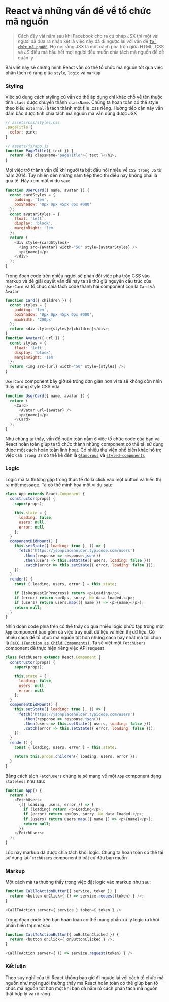 # React và những vấn đề về tổ chức mã nguồn
>Cách đây vài năm sau khi Facebook cho ra cú pháp JSX thì một vài người đã đưa ra nhận xét là việc này đã đi ngược lại với vấn đề [`Tổ chức mã nguồn`](https://en.wikipedia.org/wiki/Separation_of_concerns#HTML,_CSS,_JavaScript). Họ nói rằng JSX là một cách pha trộn giữa HTML, CSS và JS điều mà hầu hết mọi người đều muốn chia tách mã nguồn để dễ quản lý

Bài viết này sẽ chứng minh React vẫn có thể tổ chức mã nguồn tốt qua việc phân tách rõ ràng giữa `style`, `logic` và `markup`

### Styling
Việc sử dụng cách styling cũ vẫn có thể áp dụng chỉ khác chỗ về tên thuộc tính `class` được chuyển thành `className`. Chúng ta hoàn toàn có thể style theo kiểu `external` là tách thành một file .css riêng. Hướng tiếp cận này vẫn đảm bảo được tính chia tách mã nguồn mà vẫn dùng được JSX

```javascript
// assets/css/styles.css
.pageTitle {
  color: pink;
}

// assets/js/app.js
function PageTitle({ text }) {
  return <h1 className='pageTitle'>{ text }</h1>;
}
```

Mọi việc trở thành vấn đề khi người ta bắt đầu nói nhiều về `CSS trong JS` từ năm 2014. Tuy nhiên đến những năm tiếp theo thì điều này không phải là quá tệ. Hãy xem một ví dụ sau:

```javascript
function UserCard({ name, avatar }) {
  const cardStyles = {
    padding: '1em',
    boxShadow: '0px 0px 45px 0px #000'
  };
  const avatarStyles = {
    float: 'left',
    display: 'block',
    marginRight: '1em'
  };
  return (
    <div style={cardStyles}>
      <img src={avatar} width="50" style={avatarStyles} />
      <p>{name}</p>
    </div>
  );
}
```

Trong đoạn code trên nhiều người sẽ phản đối việc pha trộn CSS vào markup và để giải quyết vấn đề này ta sẽ thử giữ nguyên cấu trúc của `UserCard` và tổ chức chia tách code thành hai component con là `Card` và `Avatar`

```javascript
function Card({ children }) {
  const styles = {
    padding: '1em',
    boxShadow: '0px 0px 45px 0px #000',
    maxWidth: '200px'
  };
  return <div style={styles}>{children}</div>;
}
function Avatar({ url }) {
  const styles = {
    float: 'left',
    display: 'block',
    marginRight: '1em'
  };
  return <img src={url} width="50" style={styles} />;
}
```

`UserCard` component bây giờ sẽ trông đơn giản hơn vì ta sẽ không còn nhìn thấy những style CSS nữa

```javascript
function UserCard({ name, avatar }) {
  return (
    <Card>
      <Avatar url={avatar} />
      <p>{name}</p>
    </Card>
  );
}
```

Như chúng ta thấy, vấn đề hoàn toàn nằm ở việc tổ chức code của bạn và React hoàn toàn giúp ta tổ chức thành những component có thể tái sử dụng được một cách hoàn toàn linh hoạt. Có nhiều thư viện phổ biến khác hỗ trợ việc `CSS trong JS` có thể kể đến là [`Glamorous`](https://glamorous.rocks/) và [`styled-components`](https://www.styled-components.com/)

### Logic

Logic mà ta thường gặp trong thực tế đó là click vào một button và hiển thị ra một message. Ta có thể minh họa một ví dụ sau:

```javascript
class App extends React.Component {
  constructor(props) {
    super(props);

    this.state = {
      loading: false,
      users: null,
      error: null
    };
  }
  componentDidMount() {
    this.setState({ loading: true }, () => {
      fetch('https://jsonplaceholder.typicode.com/users')
        .then(response => response.json())
        .then(users => this.setState({ users, loading: false }))
        .catch(error => this.setState({ error, loading: false }));
    });
  }
  render() {
    const { loading, users, error } = this.state;

    if (isRequestInProgress) return <p>Loading</p>;
    if (error) return <p>Ops, sorry. No data loaded.</p>;
    if (users) return users.map(({ name }) => <p>{name}</p>);
    return null;
  }
}
```

Nhìn đoạn code phía trên có thể thấy có quá nhiều logic phức tạp trong một `App` component bao gồm cả việc truy xuất dữ liệu và hiển thị dữ liệu. Có nhiều cách để tổ chức mã nguồn tốt hơn nhưng cách hay nhất mà tôi chọn là [`FaCC (Function as Child Components)`](https://github.com/krasimir/react-in-patterns/blob/master/book/chapter-04/README.md#function-as-a-children-render-prop). Ta sẽ việt một `FetchUsers` component để thực hiện riêng việc API request

```javascript
class FetchUsers extends React.Component {
  constructor(props) {
    super(props);

    this.state = {
      loading: false,
      users: null,
      error: null
    };
  }
  componentDidMount() {
    this.setState({ loading: true }, () => {
      fetch('https://jsonplaceholder.typicode.com/users')
        .then(response => response.json())
        .then(users => this.setState({ users, loading: false }))
        .catch(error => this.setState({ error, loading: false }));
    });
  }
  render() {
    const { loading, users, error } = this.state;

    return this.props.children({ loading, users, error });
  }
}
```

Bằng cách tách `FetchUsers` chúng ta sẽ mang về một `App` component dạng `stateless` như sau:

```javascript
function App() {
  return (
    <FetchUsers>
      {({ loading, users, error }) => {
        if (loading) return <p>Loading</p>;
        if (error) return <p>Ops, sorry. No data loaded.</p>;
        if (users) return users.map(({ name }) => <p>{name}</p>);
        return null;
      }}
    </FetchUsers>
  );
}
```

Lúc này markup đã được chia tách khỏi logic. Chúng ta hoàn toàn có thể tái sử dụng lại `FetchUsers` component ở bất cứ đâu bạn muốn

### Markup

Một cách mà ta thường thấy trong việc đặt logic vào markup như sau:

```javascript
function CallToActionButton({ service, token }) {
  return <button onClick={ () => service.request(token) } />;
}

<CallToAction server={ service } token={ token } />
```

Trong đoạn code trên bạn hoàn toàn có thể mang phần xử lý logic ra khỏi phần hiển thị như sau:

```javascript
function CallToActionButton({ onButtonClicked }) {
  return <button onClick={ onButtonClicked } />;
}

<CallToAction server={ () => service.request(token) } />
```

### Kết luận
Theo suy nghĩ của tôi React không bao giờ đi ngược lại với cách tổ chức mã nguồn như mọi người thường thấy mà React hoàn toàn có thể giúp bạn tổ chức mã nguồn tốt hơn một khi bạn đã nắm rõ cách phân tách mã nguồn thật hợp lý và rõ ràng
